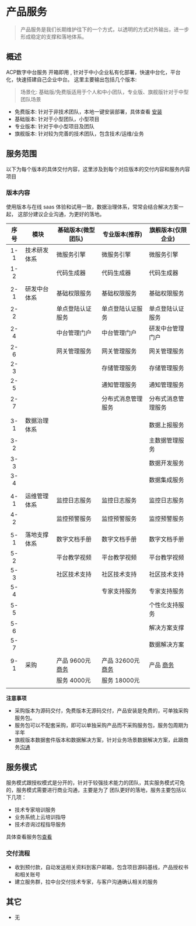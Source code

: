 # 产品服务

> 产品服务是我们长期维护往下的一个方式，以透明的方式对外输出，进一步形成稳定的支撑和落地体系。

## 概述

ACP数字中台服务 开箱即用 , 针对于中小企业私有化部署，快速中台化，平台化，快速搭建自己企业中台。
这里主要输出包括几个版本:

> 场景化: 基础版/免费版适用于个人和中小团队，专业版、旗舰版针对于中型团队场景

- 免费版本: 针对于非技术团队，本地一键安装部署，具体查看 [安装](/operation/81_install/)
- 基础版本: 针对于小型团队，小型项目
- 专业版本: 针对于中小型项目及团队
- 旗舰版本: 针对较为完善的技术团队，包含技术/运维/业务


## 服务范围

以下为每个版本的具体交付内容，这里涉及到每个对应版本的交付内容和服务内容项目

### 版本内容

使用版本与在线 saas 体验和试用一致，数据治理体系，常常会结合解决方案一起，
这部分建议企业沟通，为更好的落地。

| 序号 | 模块         | 基础版本(微型团队)         | 专业版本(推荐)              | 旗舰版本(仅限企业)   |
|:----:|--------------|----------------------------|-----------------------------|----------------------|
| 1-1  | 技术研发体系 | 微服务引擎                 | 微服务引擎                  | 微服务引擎           |
| 1-2  |              | 代码生成器                 | 代码生成器                  | 代码生成器           |
|      |              |                            |                             |                      |
| 2-1  | 研发中台体系 | 基础权限服务               | 基础权限服务                | 基础权限服务         |
| 2-2  |              | 单点登陆认证服务           | 单点登陆认证服务            | 单点登陆认证服务     |
| 2-4  |              | 中台管理门户               | 中台管理门户                | 研发中台管理门户     |
| 2-6  |              | 网关管理服务               | 网关管理服务                | 网关管理服务         |
| 2-3  |              |                            | 存储管理服务                | 存储管理服务         |
| 2-5  |              |                            | 通知管理服务                | 通知管理服务         |
| 2-7  |              |                            | 分布式消息管理服务          | 分布式消息管理服务   |
|      |              |                            |                             |                      |
| 3-1  | 数据治理体系 |                            |                             | 数据上报服务         |
| 3-2  |              |                            |                             | 主数据管理服务       |
| 3-3  |              |                            |                             | 数据开发服务         |
| 3-4  |              |                            |                             | 数据集成服务         |
|      |              |                            |                             |                      |
| 4-1  | 运维管理体系 | 监控日志服务               | 监控日志服务                | 监控日志服务         |
| 4-2  |              |监控预警服务                 | 监控预警服务                | 监控预警服务         |
|      |              |                            |                             |                      |
| 5-1  | 落地支撑体系 | 数字文档手册               | 数字文档手册                | 数字文档手册         |
| 5-2  |              | 平台教学视频               | 平台教学视频                | 平台教学视频         |
| 5-3  |              | 社区技术支持               | 社区技术支持                | 社区技术支持         |
| 5-4  |              |                            | 专家支持服务                | 专家支持服务         |
| 5-5  |              |                            |                             | 个性化支持服务       |
| 5-6  |              |                            |                             | 解决方案支撑         |
| 5-7  |              |                            |                             | 数据解决方案         |
|      |              |                            |                             |                      |
| 9-1  | 采购         | 产品 9600元[商务][base_01] | 产品 32600元[商务][base_02] | 产品 [商务][base_03] |
|      |              | 服务 4000元                | 服务 18000元                |                      |
|      |              |                            |                             |                      |

[base_00]: http://cloud.linesno.com
[base_01]: ./04_商务沟通.md
[base_01_s]: http://cloud.linesno.com
[base_02]: ./04_商务沟通.md
[base_02_s]: http://cloud.linesno.com
[base_03]: ./04_商务沟通.md
[base_03_s]: http://cloud.linesno.com

**注意事项**

- 采购版本为源码交付，免费版本无源码交付，产品安装是免费的，可单独采购服务包。
- 服务包可以不配套采购，即可以单独采购产品而不采购服务包，服务包周期为半年
- 旗舰版本数据套件版本和数据解决方案，针对业务场景数据解决方案，此跟商务[沟通](./04_商务沟通.md )

## 服务模式

服务模式跟授权模式是分开的，针对于较强技术能力的团队，其实服务模式可免的，服务模式需要进行商业沟通，主要是为了
团队更好的落地，服务主要包括以下几项：

- 技术专家培训服务
- 业务系统上云培训指导
- 技术咨询过程指导服务

具体查看服务包[查看](./03_%E6%9C%8D%E5%8A%A1%E5%86%85%E5%AE%B9.md)

### 交付流程

- 收到预付款，自动发送相关资料到客户邮箱，包含项目源码基线，产品授权书和相关账号
- 建立服务群，拉中台交付技术专家，与客户沟通确认相关的服务

## 其它

- 无

<style type="css">
.prices_table table{
  th:first-of-type {
      width: 50px;
  }
  th:nth-of-type(2) {
      width: 120px;
  }
}
</style>
